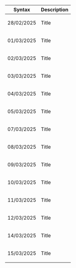 | Syntax | Description |
| --- | ----------- |
| <p>28/02/2025</p> | Title |
| <p>01/03/2025</p> | Title |
| <p>02/03/2025</p> | Title |
| <p>03/03/2025</p> | Title |
| <p>04/03/2025</p> | Title |
| <p>05/03/2025</p> | Title |
| <p>07/03/2025</p> | Title |
| <p>08/03/2025</p> | Title |
| <p>09/03/2025</p> | Title |
| <p>10/03/2025</p> | Title |
| <p>11/03/2025</p> | Title |
| <p>12/03/2025</p> | Title |
| <p>14/03/2025</p> | Title |
| <p>15/03/2025</p> | Title |
